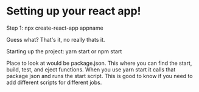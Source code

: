 # Setting up your react app!

Step 1: npx create-react-app appname

Guess what? That's it, no really thats it.

Starting up the project: yarn start or npm start

Place to look at would be package.json. This where you can find the start, build, test, and eject functions. When you use yarn start it calls that package json and runs the start script. This is good to know if you need to add different scripts for different jobs. 